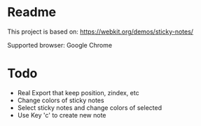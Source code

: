 # Readme

This project is based on: https://webkit.org/demos/sticky-notes/

Supported browser: Google Chrome

# Todo
- Real Export that keep position, zindex, etc
- Change colors of sticky notes
- Select sticky notes and change colors of selected
- Use Key 'c' to create new note

